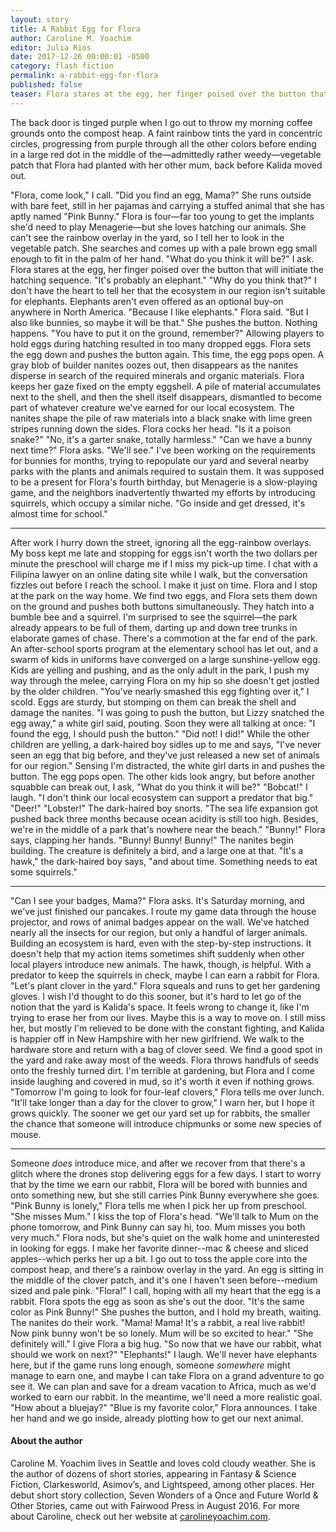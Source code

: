 ```yaml
---
layout: story
title: A Rabbit Egg for Flora
author: Caroline M. Yoachim
editor: Julia Rios
date: 2017-12-26 00:00:01 -0500
category: flash fiction
permalink: a-rabbit-egg-for-flora
published: false
teaser: Flora stares at the egg, her finger poised over the button that will initiate the hatching sequence. "It's probably an elephant."
---
```


The back door is tinged purple when I go out to throw my morning coffee grounds onto the compost heap. A faint rainbow tints the yard in concentric circles, progressing from purple through all the other colors before ending in a large red dot in the middle of the—admittedly rather weedy—vegetable patch that Flora had planted with her other mum, back before Kalida moved out."Flora, come look," I call.
"Did you find an egg, Mama?" She runs outside with bare feet, still in her pajamas and carrying a stuffed animal that she has aptly named "Pink Bunny."
Flora is four—far too young to get the implants she'd need to play Menagerie—but she loves hatching our animals. She can't see the rainbow overlay in the yard, so I tell her to look in the vegetable patch. She searches and comes up with a pale brown egg small enough to fit in the palm of her hand.
"What do you think it will be?" I ask.
Flora stares at the egg, her finger poised over the button that will initiate the hatching sequence. "It's probably an elephant."
"Why do you think that?" I don't have the heart to tell her that the ecosystem in our region isn't suitable for elephants. Elephants aren't even offered as an optional buy-on anywhere in North America.
"Because I like elephants." Flora said. "But I also like bunnies, so maybe it will be that."
She pushes the button. Nothing happens.
"You have to put it on the ground, remember?" Allowing players to hold eggs during hatching resulted in too many dropped eggs.
Flora sets the egg down and pushes the button again. This time, the egg pops open. A gray blob of builder nanites oozes out, then disappears as the nanites disperse in search of the required minerals and organic materials. Flora keeps her gaze fixed on the empty eggshell. A pile of material accumulates next to the shell, and then the shell itself disappears, dismantled to become part of whatever creature we've earned for our local ecosystem.
The nanites shape the pile of raw materials into a black snake with lime green stripes running down the sides. Flora cocks her head. "Is it a poison snake?"
"No, it's a garter snake, totally harmless."
"Can we have a bunny next time?" Flora asks.
"We'll see." I've been working on the requirements for bunnies for months, trying to repopulate our yard and several nearby parks with the plants and animals required to sustain them. It was supposed to be a present for Flora's fourth birthday, but Menagerie is a slow-playing game, and the neighbors inadvertently thwarted my efforts by introducing squirrels, which occupy a similar niche. "Go inside and get dressed, it's almost time for school."----
After work I hurry down the street, ignoring all the egg-rainbow overlays. My boss kept me late and stopping for eggs isn't worth the two dollars per minute the preschool will charge me if I miss my pick-up time. I chat with a Filipina lawyer on an online dating site while I walk, but the conversation fizzles out before I reach the school. I make it just on time.
Flora and I stop at the park on the way home. We find two eggs, and Flora sets them down on the ground and pushes both buttons simultaneously. They hatch into a bumble bee and a squirrel. I'm surprised to see the squirrel—the park already appears to be full of them, darting up and down tree trunks in elaborate games of chase.
There's a commotion at the far end of the park. An after-school sports program at the elementary school has let out, and a swarm of kids in uniforms have converged on a large sunshine-yellow egg. Kids are yelling and pushing, and as the only adult in the park, I push my way through the melee, carrying Flora on my hip so she doesn't get jostled by the older children.
"You've nearly smashed this egg fighting over it," I scold. Eggs are sturdy, but stomping on them can break the shell and damage the nanites.
"I was going to push the button, but Lizzy snatched the egg away," a white girl said, pouting. Soon they were all talking at once:
"I found the egg, I should push the button."
"Did not! I did!"
While the other children are yelling, a dark-haired boy sidles up to me and says, "I've never seen an egg that big before, and they've just released a new set of animals for our region."
Sensing I'm distracted, the white girl darts in and pushes the button. The egg pops open. The other kids look angry, but before another squabble can break out, I ask, "What do you think it will be?"
"Bobcat!"
I laugh. "I don't think our local ecosystem can support a predator that big."
"Deer!"
"Lobster!"
The dark-haired boy snorts. "The sea life expansion got pushed back three months because ocean acidity is still too high. Besides, we're in the middle of a park that's nowhere near the beach."
"Bunny!" Flora says, clapping her hands. "Bunny! Bunny! Bunny!"
The nanites begin building. The creature is definitely a bird, and a large one at that.
"It's a hawk," the dark-haired boy says, "and about time. Something needs to eat some squirrels."----
"Can I see your badges, Mama?" Flora asks. It's Saturday morning, and we've just finished our pancakes.
I route my game data through the house projector, and rows of animal badges appear on the wall. We've hatched nearly all the insects for our region, but only a handful of larger animals. Building an ecosystem is hard, even with the step-by-step instructions. It doesn't help that my action items sometimes shift suddenly when other local players introduce new animals. The hawk, though, is helpful. With a predator to keep the squirrels in check, maybe I can earn a rabbit for Flora.
"Let's plant clover in the yard."
Flora squeals and runs to get her gardening gloves. I wish I'd thought to do this sooner, but it's hard to let go of the notion that the yard is Kalida's space. It feels wrong to change it, like I'm trying to erase her from our lives. Maybe this is a way to move on. I still miss her, but mostly I'm relieved to be done with the constant fighting, and Kalida is happier off in New Hampshire with her new girlfriend.
We walk to the hardware store and return with a bag of clover seed. We find a good spot in the yard and rake away most of the weeds. Flora throws handfuls of seeds onto the freshly turned dirt. I'm terrible at gardening, but Flora and I come inside laughing and covered in mud, so it's worth it even if nothing grows.
"Tomorrow I'm going to look for four-leaf clovers," Flora tells me over lunch.
"It'll take longer than a day for the clover to grow," I warn her, but I hope it grows quickly. The sooner we get our yard set up for rabbits, the smaller the chance that someone will introduce chipmunks or some new species of mouse.----
Someone _does_ introduce mice, and after we recover from that there's a glitch where the drones stop delivering eggs for a few days. I start to worry that by the time we earn our rabbit, Flora will be bored with bunnies and onto something new, but she still carries Pink Bunny everywhere she goes.
"Pink Bunny is lonely," Flora tells me when I pick her up from preschool. "She misses Mum."
I kiss the top of Flora's head. "We'll talk to Mum on the phone tomorrow, and Pink Bunny can say hi, too. Mum misses you both very much."
Flora nods, but she's quiet on the walk home and uninterested in looking for eggs. I make her favorite dinner--mac & cheese and sliced apples--which perks her up a bit. I go out to toss the apple core into the compost heap, and there's a rainbow overlay in the yard. An egg is sitting in the middle of the clover patch, and it's one I haven't seen before--medium sized and pale pink.
"Flora!" I call, hoping with all my heart that the egg is a rabbit.
Flora spots the egg as soon as she's out the door. "It's the same color as Pink Bunny!"
She pushes the button, and I hold my breath, waiting. The nanites do their work.
"Mama! Mama! It's a rabbit, a real live rabbit! Now pink bunny won't be so lonely. Mum will be so excited to hear."
"She definitely will." I give Flora a big hug. "So now that we have our rabbit, what should we work on next?"
"Elephants!"
I laugh. We'll never have elephants here, but if the game runs long enough, someone _somewhere_ might manage to earn one, and maybe I can take Flora on a grand adventure to go see it. We can plan and save for a dream vacation to Africa, much as we'd worked to earn our rabbit. In the meantime, we'll need a more realistic goal. "How about a bluejay?"
"Blue is my favorite color," Flora announces. I take her hand and we go inside, already plotting how to get our next animal.

#### About the author

Caroline M. Yoachim lives in Seattle and loves cold cloudy weather.  She is the author of dozens of short stories, appearing in Fantasy & Science Fiction, Clarkesworld, Asimov’s, and Lightspeed, among other places.  Her debut short story collection, Seven Wonders of a Once and Future World & Other Stories, came out with Fairwood Press in August 2016.  For more about Caroline, check out her website at [carolineyoachim.com](http://carolineyoachim.com/).
